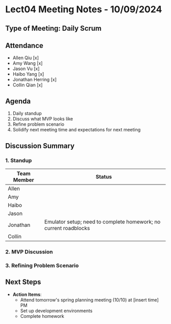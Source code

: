 # Lect04 Meeting Notes - 10/09/2024

## Type of Meeting: Daily Scrum

## Attendance

- Allen Qiu [x]
- Amy Wang [x]
- Jason Vu [x]
- Haibo Yang [x]
- Jonathan Herring [x]
- Collin Qian [x]

## Agenda

1. Daily standup
2. Discuss what MVP looks like
3. Refine problem scenario
4. Solidify next meeting time and expectations for next meeting

## Discussion Summary

### 1. Standup

| Team Member | Status                                                           |
| ----------- | ---------------------------------------------------------------- |
| Allen       |                                                                  |
| Amy         |                                                                  |
| Haibo       |                                                                  |
| Jason       |                                                                  |
| Jonathan    | Emulator setup; need to complete homework; no current roadblocks |
| Collin      |                                                                  |

### 2. MVP Discussion

### 3. Refining Problem Scenario

## Next Steps

- **Action Items**:
  - Attend tomorrow's spring planning meeting (10/10) at [insert time] PM
  - Set up development environments
  - Complete homework

